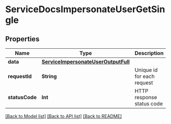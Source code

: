 # ServiceDocsImpersonateUserGetSingle

## Properties
Name | Type | Description | Notes
------------ | ------------- | ------------- | -------------
**data** | [**ServiceImpersonateUserOutputFull**](ServiceImpersonateUserOutputFull.md) |  | [optional] 
**requestId** | **String** | Unique id for each request | [optional] 
**statusCode** | **Int** | HTTP response status code | [optional] 

[[Back to Model list]](../README.md#documentation-for-models) [[Back to API list]](../README.md#documentation-for-api-endpoints) [[Back to README]](../README.md)


